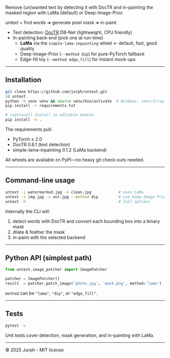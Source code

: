 Remove (un)wanted text by detecting it with DocTR and in-painting the masked region with LaMa (default) or Deep-Image-Prior.

untext = find words ➜ generate pixel mask ➜ in-paint

* Text detection: [DocTR](https://github.com/mindee/doctr) DB-Net (lightweight, CPU friendly)
* In-painting back-end (pick one at run-time)
  * **LaMa** via the `simple-lama-inpainting` wheel  ← default, fast, good quality
  * Deep-Image-Prior (`--method dip`) for pure-PyTorch fallback
  * Edge-fill toy (`--method edge_fill`) for instant mock-ups

---

## Installation

```bash
git clone https://github.com/jurph/untext.git
cd untext
python -m venv venv && source venv/bin/activate  # Windows: venv\Scripts\activate
pip install -r requirements.txt

# (optional) install as editable module
pip install -e .
```

The requirements pull:

* PyTorch ≥ 2.0
* DocTR 0.6.1 (text detection)
* simple-lama-inpainting 0.1.2 (LaMa backend)

All wheels are available on PyPI—no heavy git check-outs needed.

---

## Command-line usage

```bash
untext -i watermarked.jpg -o clean.jpg            # uses LaMa
untext -i img.jpg -o out.jpg --method dip         # use Deep-Image-Prior
untext -h                                         # full options
```

Internally the CLI will:

1. detect words with DocTR and convert each bounding box into a binary mask
2. dilate & feather the mask
3. in-paint with the selected backend

---

## Python API (simplest path)

```python
from untext.image_patcher import ImagePatcher

patcher = ImagePatcher()
result  = patcher.patch_image('photo.jpg', 'mask.png', method='lama')
```

`method` can be `"lama"`, `"dip"`, or `"edge_fill"`.

---

## Tests

```bash
pytest -v
```

Unit tests cover detection, mask generation, and in-painting with LaMa.

---

© 2025  Jurph – MIT license



